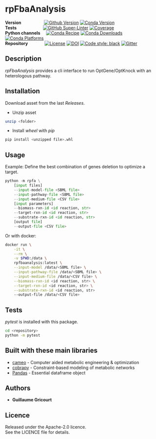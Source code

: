 # rpFbaAnalysis

**Version** &nbsp;&nbsp;&nbsp;&nbsp;&nbsp;&nbsp;&nbsp;&nbsp;&nbsp;&nbsp;&nbsp;&nbsp;&nbsp;&nbsp;&nbsp;&nbsp;&nbsp; [![Github Version](https://img.shields.io/github/v/release/brsynth/rpFbaAnalysis?display_name=tag&sort=semver)](version) [![Conda Version](https://img.shields.io/conda/vn/bioconda/rpfa.svg)](https://anaconda.org/bioconda/rpfa)  
**Tests** &nbsp;&nbsp;&nbsp;&nbsp;&nbsp;&nbsp;&nbsp;&nbsp;&nbsp;&nbsp;&nbsp;&nbsp;&nbsp;&nbsp;&nbsp;&nbsp;&nbsp;&nbsp;&nbsp;&nbsp; [![GitHub Super-Linter](https://github.com/brsynth/rpFbaAnalysis/workflows/Tests/badge.svg)](https://github.com/marketplace/actions/super-linter) [![Coverage](https://img.shields.io/coveralls/github/brsynth/rpFbaAnalysis)](coveralls)  
**Python channels** &nbsp;&nbsp;&nbsp; [![Conda Recipe](https://img.shields.io/badge/recipe-rpfa-green.svg)](https://anaconda.org/bioconda/rpfa) [![Conda Downloads](https://img.shields.io/conda/dn/bioconda/rpfa.svg)](https://anaconda.org/bioconda/rpfa) [![Conda Platforms](https://img.shields.io/conda/pn/bioconda/rpfa.svg)](https://anaconda.org/bioconda/rpfa)  
**Repository** &nbsp;&nbsp;&nbsp;&nbsp;&nbsp;&nbsp;&nbsp;&nbsp;&nbsp;&nbsp;&nbsp;&nbsp; [![License](https://img.shields.io/github/license/brsynth/rpFbaAnalysis)](license) [![DOI](https://zenodo.org/badge/436924636.svg)](https://zenodo.org/badge/latestdoi/436924636) [![Code style: black](https://img.shields.io/badge/code%20style-black-000000.svg)](https://github.com/psf/black) [![Gitter](https://badges.gitter.im/BioRetroSynth/SynBioCAD.svg)](https://gitter.im/BioRetroSynth/SynBioCAD?utm_source=badge&utm_medium=badge&utm_campaign=pr-badge)  

## Description
*rpFbaAnalysis* provides a cli interface to run OptGene/OptKnock with an heterologous pathway.  

## Installation
Download asset from the last *Releases*.  

* Unzip asset  
```sh
unzip <folder>
```  
* Install *wheel* with *pip*  
```sh
pip install <unzipped file>.whl
```

## Usage
Example: Define the best combination of genes deletion to optimize a target.

```python
python -m rpfa \
    [input files]
    --input-model-file <SBML file>
    --input-pathway-file <SBML file>
    --input-medium-file <CSV file>
    [input parameters]
    --biomass-rxn-id <id reaction, str>
    --target-rxn-id <id reaction, str>
    --substrate-rxn-id <id reaction, str>
    [output file]
    --output-file <CSV file>
```
Or with docker:  
```sh
docker run \
    -it \
    --rm \
    -v $PWD:/data \
    rpfbaanalysis:latest \
    --input-model /data/<SBML file> \
    --input-pathway-file /data/<SBML file> \
    --input-medium-file /data/<CSV file> \
    --biomass-rxn-id <id reaction, str> \
    --target-rxn-id <id reaction, str> \
    --substrate-rxn-id <id reaction, str>
    --output-file /data/<CSV file>
```

## Tests
*pytest* is installed with this package.
```bash
cd <repository>
python -m pytest
```

## Built with these main libraries

* [cameo](https://github.com/biosustain/cameo) - Computer aided metabolic engineering & optimization
* [cobrapy](https://github.com/opencobra/cobrapy) - Constraint-based modeling of metabolic networks
* [Pandas](https://github.com/pandas-dev/pandas) - Essential dataframe object

## Authors
* **Guillaume Gricourt**

## Licence
Released under the Apache-2.0 licence.  
See the LICENCE file for details.
